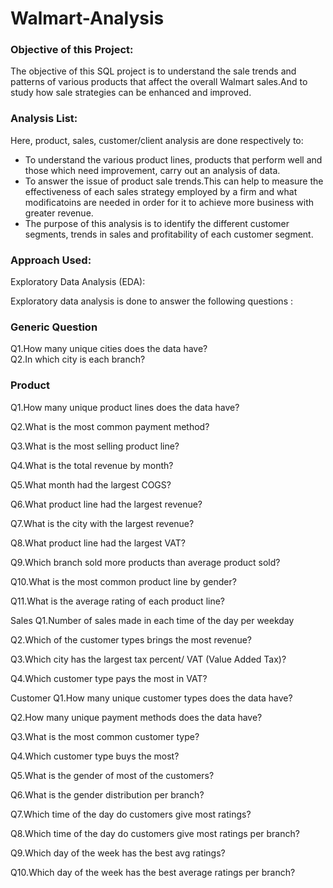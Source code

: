 # Walmart-Analysis

### Objective of this Project:
The objective of this SQL project is to understand the sale trends and patterns of various products that affect the overall Walmart sales.And to study how sale strategies can be enhanced and improved. 

### Analysis List:
Here, product, sales, customer/client analysis are done respectively to:

- To understand the various product lines, products that perform well and those which need improvement, carry out an analysis of data.
- To answer the issue of product sale trends.This can help to measure the effectiveness of each sales strategy employed by a firm and what modificatoins are needed in order for it to achieve more business with greater revenue.
- The purpose of this analysis is to identify the different customer segments, trends in sales and profitability of each customer segment.

### Approach Used:

Exploratory Data Analysis (EDA):    

Exploratory data analysis is done to answer the following questions :
### Generic Question
Q1.How many unique cities does the data have?   
Q2.In which city is each branch?

### Product
Q1.How many unique product lines does the data have?

Q2.What is the most common payment method?

Q3.What is the most selling product line?

Q4.What is the total revenue by month?

Q5.What month had the largest COGS?

Q6.What product line had the largest revenue?

Q7.What is the city with the largest revenue?

Q8.What product line had the largest VAT?

Q9.Which branch sold more products than average product sold?

Q10.What is the most common product line by gender?

Q11.What is the average rating of each product line?

Sales
Q1.Number of sales made in each time of the day per weekday

Q2.Which of the customer types brings the most revenue?

Q3.Which city has the largest tax percent/ VAT (Value Added Tax)?

Q4.Which customer type pays the most in VAT?

Customer
Q1.How many unique customer types does the data have?

Q2.How many unique payment methods does the data have?

Q3.What is the most common customer type?

Q4.Which customer type buys the most?

Q5.What is the gender of most of the customers?

Q6.What is the gender distribution per branch?

Q7.Which time of the day do customers give most ratings?

Q8.Which time of the day do customers give most ratings per branch?

Q9.Which day of the week has the best avg ratings?

Q10.Which day of the week has the best average ratings per branch?
